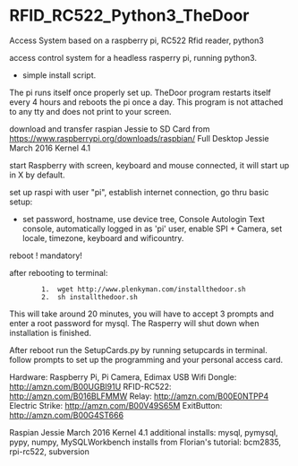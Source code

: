 # RFID_RC522_Python3_TheDoor
Access System based on a raspberry pi, RC522 Rfid reader, python3

access control system for a headless rasperry pi, running python3.

- simple install script. 

The pi runs itself once properly set up.
TheDoor program restarts itself every 4 hours and reboots the pi once a day.
This program is not attached to any tty and does not print to your screen.

download and transfer raspian Jessie to SD Card from https://www.raspberrypi.org/downloads/raspbian/
Full Desktop Jessie March 2016 Kernel 4.1 

start Raspberry with screen, keyboard and mouse connected, it will start up in X by default.

set up raspi with user "pi", establish internet connection, go thru basic setup:
   - set password, hostname, use device tree, Console Autologin Text console,
    automatically logged in as 'pi' user, enable SPI + Camera, set locale, timezone, keyboard
    and wificountry.

reboot ! mandatory!

after rebooting to terminal:
			
			1.	wget http://www.plenkyman.com/installthedoor.sh
			2.	sh installthedoor.sh
			
This will take around 20 minutes, you will have to accept 3 prompts and enter a root password for mysql.
The Rasperry will shut down when installation is finished.

After reboot run the SetupCards.py by running setupcards in terminal.
follow prompts to set up the programming and your personal access card.

Hardware: Raspberry Pi, Pi Camera, Edimax USB Wifi Dongle: http://amzn.com/B00UGBI91U
RFID-RC522: http://amzn.com/B016BLFMMW
Relay: http://amzn.com/B00E0NTPP4
Electric Strike: http://amzn.com/B00V49S65M
ExitButton:  http://amzn.com/B00G4ST666

Raspian Jessie March 2016 Kernel 4.1
additional installs: mysql, pymysql, pypy, numpy, MySQLWorkbench
installs from Florian's tutorial: bcm2835, rpi-rc522, subversion

